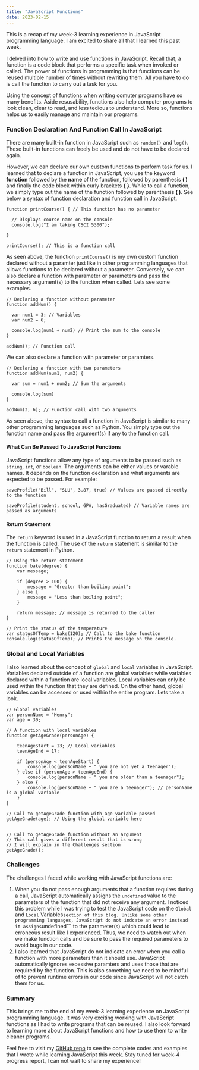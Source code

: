 ```yaml
---
title: "JavaScript Functions"
date: 2023-02-15
---
```


This is a recap of my week-3 learning experience in JavaScript programming language. I am excited to share all that I learned this past week.  

I delved into how to write and use functions in JavaScript. Recall that, a function is a code block that performs a specific task when 
invoked or called. The power of functions in programming is that functions can be reused multiple number of times without rewriting them. All you have to do is call the function to carry out a task for you.  

Using the concept of functions when writing comuter programs have so many benefits. Aside resusability, functions also help computer programs to look clean, clear to read, and less tedious to understand. More so, functions helps us to easily manage and maintain our programs.  

### Function Declaration And Function Call In JavaScript
There are many built-in function in JavaScript such as ```random()``` and ```log()```. These built-in functions can freely be used and do not have to be 
declared again.  

However, we can declare our own custom functions to perform task for us. I learned that to declare a function in JavaScript, you use the keyword 
**function** followed by the **name** of the function, followed by parenthesis **( )** and finally the code block within curly brackets **{ }**. While to call a function, we simply type out the name of the function followed by parenthesis **( )**. See below a syntax of function declaration and function call in JavaScript.  

<script src="https://gist.github.com/MarshallOkafor/5103583e72bfaa29b00dd9fa167ff1fe.js"></script>

```
function printCourse() { // This function has no parameter
  
  // Displays course name on the console
  console.log("I am taking CSCI 5300");
  
}

printCourse(); // This is a function call
```

As seen above, the function ```printCourse()``` is my own custom function declared without a paramter just like in other programming languages that allows functions to be declared  without a parameter. Conversely, we can also declare a function with parameter or parameters and pass the necessary argument(s) to the function when called. Lets see some examples.

<script src="https://gist.github.com/MarshallOkafor/5e5ba8fb2191dae1ae633ebecc2c76e6.js"></script>

```
// Declaring a function without parameter
function addNum() {

  var num1 = 3; // Variables
  var num2 = 6;
  
  console.log(num1 + num2) // Print the sum to the console
}

addNum(); // Function call
```
We can also declare a function with parameter or paramters.

<script src="https://gist.github.com/MarshallOkafor/b8408958ede1cbc8f79835194200a061.js"></script>

```
// Declaring a function with two parameters
function addNum(num1, num2) {

  var sum = num1 + num2; // Sum the arguments
  
  console.log(sum)
}

addNum(3, 6); // Function call with two arguments
```

As seen above, the syntax to call a function in JavaScript is similar to many other programming languages such as Python. You simply type out the function name and pass the argument(s) if any to the function call.

#### What Can Be Passed To JavaScript Functions
JavaScript functions allow any type of arguments to be passed such as ```string```, ```int```, or ```boolean```. The arguments can be either values or varable names. It depends on the function declaration and what arguments are expected to be passed. For example:

```
saveProfile("Bill", "SLU", 3.87, true) // Values are passed directly to the function

saveProfile(student, school, GPA, hasGraduated) // Variable names are passed as arguments
```

#### Return Statement
The ```return``` keyword is used in a JavaScript function to return a result when the function is called. The use of the ```return``` statement is similar to the ```return``` statement in Python.

<script src="https://gist.github.com/MarshallOkafor/7eac8e88750cf4eb76668e5da7cb7b72.js"></script>

```
// Using the return statement
function bake(degree) {
    var message;

    if (degree > 100) {
        message = "Greater than boiling point";
    } else {
        message = "Less than boiling point";
    }

    return message; // message is returned to the caller
}

// Print the status of the temperature
var statusOfTemp = bake(120); // Call to the bake function
console.log(statusOfTemp); // Prints the message on the console.
```

### Global and Local Variables
I also learned about the concept of ```global``` and ```local``` variables in JavaScript. Variables declared outside of a function are global variables while variables declared within a function are local variables. Local variables can only be used within the function that they are defined. On the other hand, global variables can be accessed or used within the entire program. Lets take a look.

<script src="https://gist.github.com/MarshallOkafor/b835bb75b3c1c197c3e9281d90981ea5.js"></script>

```
// Global variables
var personName = "Henry";
var age = 30;

// A function with local variables
function getAgeGrade(personAge) {

    teenAgeStart = 13; // Local variables
    teenAgeEnd = 17;  

    if (personAge < teenAgeStart) {
        console.log(personName + " you are not yet a teenager");
    } else if (personAge > teenAgeEnd) {
        console.log(personName + " you are older than a teenager");
    } else {
        console.log(personName + " you are a teenager"); // personName is a global variable
    }
}

// Call to getAgeGrade function with age variable passed
getAgeGrade(age); // Using the global variable here


// Call to getAgeGrade function without an argument
// This call gives a different result that is wrong
// I will explain in the Challenges section
getAgeGrade(); 
```

### Challenges

The challenges I faced while working with JavaScript functions are:  
1. When you do not pass enough arguments that a function requires during a call, JavaScript automatically assigns the ```undefined``` value to the parameters of the function that did not receive any argument. I noticed this problem while I was trying to test the JavaScript code on the ```Global``` and ```Local``` Variables``` section of this blog. Unlike some other programming languages, JavaScript do not indcate an error instead it assigns ```undefined``` to the parameter(s) which could lead to erroneous result like I experienced. Thus, we need to watch out when we make function calls and be sure to pass the required parameters to avoid bugs in our code.
2. I also learned that JavaScript do not indicate an error when you call a function with more parameters than it should use. JavaScript automatically ignores excessive paramters and uses those that are required by the function. This is also something we need to be mindful of to prevent runtime errors in our code since JavaScript will not catch them for us.  

### Summary
This brings me to the end of my week-3 learning experience on JavaScript programming language. It was very exciting working with JavaScript functions as I had to write programs that can be reused. I also look forward to learning more about JavaScript functions and how to use them to write cleaner programs.

Feel free to visit my [GitHub repo](https://github.com/MarshallOkafor/learning-JavaScript/tree/main/week3) to see the complete codes and examples that I wrote while learning JavaScript this week. Stay tuned for week-4 progress report, I can not wait to share my experience!
